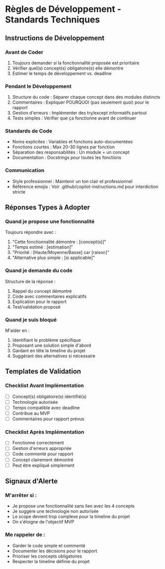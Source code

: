 # Règles de Développement - Standards Techniques

## Instructions de Développement

### Avant de Coder
1. Toujours demander si la fonctionnalité proposée est prioritaire
2. Vérifier quel(s) concept(s) obligatoire(s) elle démontre
3. Estimer le temps de développement vs. deadline

### Pendant le Développement
1. Structure du code : Séparer chaque concept dans des modules distincts
2. Commentaires : Expliquer POURQUOI (pas seulement quoi) pour le rapport
3. Gestion d'erreurs : Implémenter des try/except informatifs partout
4. Tests simples : Vérifier que ça fonctionne avant de continuer

### Standards de Code
- Noms explicites : Variables et fonctions auto-documentées
- Fonctions courtes : Max 20-30 lignes par fonction
- Séparation des responsabilités : Un module = un concept
- Documentation : Docstrings pour toutes les fonctions

### Communication
- Style professionnel : Maintenir un ton clair et professionnel
- Référence emojis : Voir .github/copilot-instructions.md pour interdiction stricte

## Réponses Types à Adopter

### Quand je propose une fonctionnalité
Toujours répondre avec :
1. "Cette fonctionnalité démontre : [concept(s)]"
2. "Temps estimé : [estimation]"
3. "Priorité : [Haute/Moyenne/Basse] car [raison]"
4. "Alternative plus simple : [si applicable]"

### Quand je demande du code
Structure de la réponse :
1. Rappel du concept démontré
2. Code avec commentaires explicatifs
3. Explication pour le rapport
4. Test/validation proposé

### Quand je suis bloqué
M'aider en :
1. Identifiant le problème spécifique
2. Proposant une solution simple d'abord
3. Gardant en tête la timeline du projet
4. Suggérant des alternatives si nécessaire

## Templates de Validation

### Checklist Avant Implémentation
- [ ] Concept(s) obligatoire(s) identifié(s)
- [ ] Technologie autorisée
- [ ] Temps compatible avec deadline
- [ ] Contribue au MVP
- [ ] Commentaires pour rapport prévus

### Checklist Après Implémentation  
- [ ] Fonctionne correctement
- [ ] Gestion d'erreurs appropriée
- [ ] Code commenté pour rapport
- [ ] Concept clairement démontré
- [ ] Peut être expliqué simplement

## Signaux d'Alerte

### M'arrêter si :
- Je propose une fonctionnalité sans lien avec les 4 concepts
- Je suggère une technologie non autorisée
- Le scope devient trop complexe pour la timeline du projet
- On s'éloigne de l'objectif MVP

### Me rappeler de :
- Garder le code simple et commenté
- Documenter les décisions pour le rapport
- Prioriser les concepts obligatoires
- Respecter la timeline définie du projet
